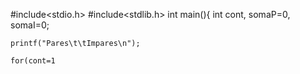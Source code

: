 #include<stdio.h>
#include<stdlib.h>
int main(){
    int cont, somaP=0, somaI=0;
    
    printf("Pares\t\tImpares\n");
    
    for(cont=1


            
            
            
            
    
    
    
    
    
   
    
